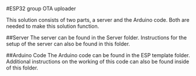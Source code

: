 #ESP32 group OTA uploader

This solution consists of two parts, a server and the Arduino code. Both are needed to make this solution function.

##Server
The server can be found in the Server folder. Instructions for the setup of the server can also be found in this folder.

##Arduino Code
The Arduino code can be found in the ESP template folder. Additional instructions on the working of this code can also be found inside of this folder.


